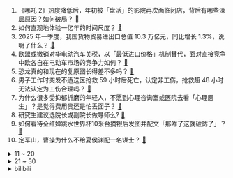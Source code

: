 1. 《哪吒 2》热度降低后，年初被「盘活」的影院再次面临闭店，背后有哪些深层原因？如何破局？ [:link:](https://www.zhihu.com/question/1894859639541163372)
2. 如何直观地体验一亿年的时间尺度？ [:link:](https://www.zhihu.com/question/360318374)
3. 2025 年一季度，我国货物贸易进出口总值 10.3 万亿元，同比增长 1.3%，说明了什么？ [:link:](https://www.zhihu.com/question/1895071626137158618)
4. 欧盟或撤销对华电动汽车关税，以「最低进口价格」机制替代，面对直接竞争中欧各自在电动车市场的竞争力如何？ [:link:](https://www.zhihu.com/question/1895068506497704415)
5. 恐龙真的和现在的复原图长得差不多吗？ [:link:](https://www.zhihu.com/question/10215702819)
6. 男子工作时突发不适送医抢救 59 小时后死亡，认定非工伤，抢救超 48 小时无法认定为工伤合理吗？ [:link:](https://www.zhihu.com/question/1895125732969140749)
7. 为什么很多受抑郁折磨的年轻人，不愿到心理咨询室或医院去看「心理医生」？是觉得费用贵还是怕丢面子？ [:link:](https://www.zhihu.com/question/13256924393)
8. 研究生建议选院长或副院长做导师么? [:link:](https://www.zhihu.com/question/1893003145753364280)
9. 如何看待全红婵跳水世界杯10米台摘银后发图并配文「那咋了这就破防了」？ [:link:](https://www.zhihu.com/question/1895076309681528954)
10. 定军山，曹操为什么不给夏侯渊配一名谋士？ [:link:](https://www.zhihu.com/question/1890396899456025699)
<details>
<summary>11 ~ 20</summary>

11. 腾讯张军表示「微信不提供『已读』功能，以后也不会」，你怎样看待已读功能？你觉得微信需要有已读功能吗？ [:link:](https://www.zhihu.com/question/1893328076038968900)
12. 90 后女博士朱祺琪刚破格晋升教授又获新星学者，如何看待她的学术路径？她的研究有多独特？ [:link:](https://www.zhihu.com/question/1895125589066737468)
13. 领导把我叫进会议室，我进屋刚准备坐下，领导说你站那讲就行，我认为这是对我的侮辱，我甩门就走了，有错吗? [:link:](https://www.zhihu.com/question/1895028989132785588)
14. 折叠屏为什么没有成为主流？ [:link:](https://www.zhihu.com/question/630261062)
15. 如何评价京东美团「互抢饭碗」，会不会造成资源浪费？ [:link:](https://www.zhihu.com/question/1895073204680221476)
16. 关税生效后，外贸人还能不能想出类似于「转口贸易」的招儿？ [:link:](https://www.zhihu.com/question/1894040249681802329)
17. 阿根廷将从 4 月 14 日起取消固定汇率制，这一调整会对阿根廷的国内经济产生哪些具体影响？ [:link:](https://www.zhihu.com/question/1894343390944032529)
18. 动物界有没有爆发过大规模战争？ [:link:](https://www.zhihu.com/question/21729114)
19. 中国武术的硬功肉掌劈石、单指断石之类的，在街斗实战中有用吗？ [:link:](https://www.zhihu.com/question/1894701862944491165)
20. 对着一段10 MB的视频进行录屏，录屏得到了100 MB，请问多出来的信息熵是由什么构成的？ [:link:](https://www.zhihu.com/question/661083527)
</details>
<details>
<summary>21 ~ 30</summary>

21. 山东一任教 31 年教师临近退休遭解聘，称退休前工资仅两千元，具体情况如何？学校做法存在哪些法律问题？ [:link:](https://www.zhihu.com/question/1888900102078325627)
22. 日本未来 30 年内发生大地震概率提至 80%，中使馆提醒旅日同胞防范地震灾害，当地该如何提前应对？ [:link:](https://www.zhihu.com/question/1895112178966689423)
23. 任天堂再次确认C键功能将在一年体验期结束后收费，如要激活则需用户有NSO会员资格，如何理解这一决策？ [:link:](https://www.zhihu.com/question/1893273139405873653)
24. 欧盟委员会主席冯德莱恩称「欧盟将进一步转向亚洲」，拉近对华经贸关系，具体或有哪些举措？将带来哪些影响？ [:link:](https://www.zhihu.com/question/1895019228760860465)
25. 《三十而已》为什么顾佳的结局最差？ [:link:](https://www.zhihu.com/question/521558496)
26. 2025赛季F1巴林大奖赛，皮亚斯特里夺冠，拉塞尔第二，法拉利四五名完赛，如何评价本场比赛？ [:link:](https://www.zhihu.com/question/1895013371365012683)
27. 在《西游记》中，孙悟空改了生死簿，阎王为什么不改回去？ [:link:](https://www.zhihu.com/question/1890193671921595588)
28. 你的26届暑期实习进展如何？ [:link:](https://www.zhihu.com/question/1890702342850053964)
29. 颈椎、腰椎疼痛这些「慢性职业病」逐渐年轻化，职场人该如何防治？ [:link:](https://www.zhihu.com/question/1893721507756242729)
30. 00 后炮轰大学水课，专业课 PPT 多年没变，课堂成双向表演，反映了哪些问题？大学课程要定期更新吗？ [:link:](https://www.zhihu.com/question/1894872206225404089)
</details><details>
<summary>bilibili</summary>

</details>